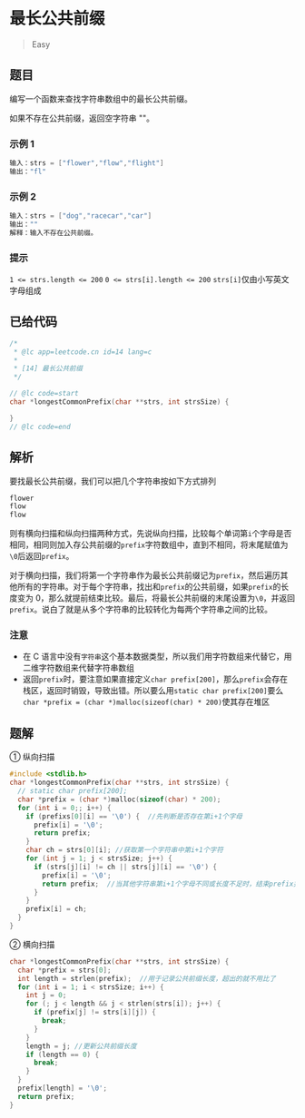 # 最长公共前缀

> Easy

## 题目

编写一个函数来查找字符串数组中的最长公共前缀。

如果不存在公共前缀，返回空字符串 ""。

### 示例 1

```c
输入：strs = ["flower","flow","flight"]
输出："fl"
```

### 示例 2

```c
输入：strs = ["dog","racecar","car"]
输出：""
解释：输入不存在公共前缀。
```

### 提示

`1 <= strs.length <= 200`
`0 <= strs[i].length <= 200`
`strs[i]`仅由小写英文字母组成

## 已给代码

```c
/*
 * @lc app=leetcode.cn id=14 lang=c
 *
 * [14] 最长公共前缀
 */

// @lc code=start
char *longestCommonPrefix(char **strs, int strsSize) {

}
// @lc code=end

```

## 解析

要找最长公共前缀，我们可以把几个字符串按如下方式排列

```c
flower
flow
flow
```

则有横向扫描和纵向扫描两种方式，先说纵向扫描，比较每个单词第`i`个字母是否相同，相同则加入存公共前缀的`prefix`字符数组中，直到不相同，将末尾赋值为`\0`后返回`prefix`。

对于横向扫描，我们将第一个字符串作为最长公共前缀记为`prefix`，然后遍历其他所有的字符串。对于每个字符串，找出和`prefix`的公共前缀，如果`prefix`的长度变为 0，那么就提前结束比较。最后，将最长公共前缀的末尾设置为`\0`，并返回`prefix`。说白了就是从多个字符串的比较转化为每两个字符串之间的比较。

### 注意

- 在 C 语言中没有`字符串`这个基本数据类型，所以我们用字符数组来代替它，用二维字符数组来代替字符串数组
- 返回`prefix`时，要注意如果直接定义`char prefix[200]`，那么`prefix`会存在栈区，返回时销毁，导致出错。所以要么用`static char prefix[200]`要么`char *prefix = (char *)malloc(sizeof(char) * 200)`使其存在堆区

## 题解

① 纵向扫描

```c
#include <stdlib.h>
char *longestCommonPrefix(char **strs, int strsSize) {
  // static char prefix[200];
  char *prefix = (char *)malloc(sizeof(char) * 200);
  for (int i = 0;; i++) {
    if (prefixs[0][i] == '\0') {  //先判断是否存在第i+1个字母
      prefix[i] = '\0';
      return prefix;
    }
    char ch = strs[0][i]; //获取第一个字符串中第i+1个字符
    for (int j = 1; j < strsSize; j++) {
      if (strs[j][i] != ch || strs[j][i] == '\0') {
        prefix[i] = '\0';
        return prefix;  //当其他字符串第i+1个字母不同或长度不足时，结束prefix并返回
      }
    }
    prefix[i] = ch;
  }
}
```

② 横向扫描

```c
char *longestCommonPrefix(char **strs, int strsSize) {
  char *prefix = strs[0];
  int length = strlen(prefix);  //用于记录公共前缀长度，超出的就不用比了
  for (int i = 1; i < strsSize; i++) {
    int j = 0;
    for (; j < length && j < strlen(strs[i]); j++) {
      if (prefix[j] != strs[i][j]) {
        break;
      }
    }
    length = j; //更新公共前缀长度
    if (length == 0) {
      break;
    }
  }
  prefix[length] = '\0';
  return prefix;
}
```
